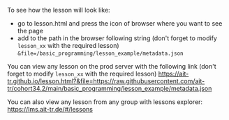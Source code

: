 To see how the lesson will look like:
- go to lesson.html and press the icon of browser where you want to see the page
- add to the path in the browser following string (don't forget to modify `lesson_xx` with the required lesson)
  `&file=/basic_programming/lesson_example/metadata.json`

You can view any lesson on the prod server with the following link 
(don't forget to modify `lesson_xx` with the required lesson) 
https://ait-tr.github.io/lesson.html?&file=https://raw.githubusercontent.com/ait-tr/cohort34.2/main/basic_programming/lesson_example/metadata.json

You can also view any lesson from any group with lessons explorer: https://lms.ait-tr.de/#/lessons
